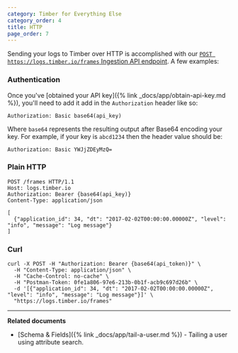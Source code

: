 ```yaml
---
category: Timber for Everything Else
category_order: 4
title: HTTP
page_order: 7
---
```


Sending your logs to Timber over HTTP is accomplished with our
[`POST https://logs.timber.io/frames` Ingestion API endpoint](https://api-docs.timber.io/#eaf-2643-c422-7ae9-d39c4b4c4b0e).
A few examples:

### Authentication

Once you've [obtained your API key]({% link _docs/app/obtain-api-key.md %}), you'll need to
add it add in the `Authorization` header like so:

```
Authorization: Basic base64(api_key)
```

Where `base64` represents the resulting output after Base64 encoding your key. For example,
if your key is `abcd1234` then the header value should be:

```
Authorization: Basic YWJjZDEyMzQ=
```

### Plain HTTP

```
POST /frames HTTP/1.1
Host: logs.timber.io
Authorization: Bearer {base64(api_key)}
Content-Type: application/json

[
  {"application_id": 34, "dt": "2017-02-02T00:00:00.00000Z", "level": "info", "message": "Log message"}
]
```

### Curl

```shell
curl -X POST -H "Authorization: Bearer {base64(api_token)}" \
  -H "Content-Type: application/json" \
  -H "Cache-Control: no-cache" \
  -H "Postman-Token: 0fe1a806-97e6-213b-0b1f-acb9c697d26b" \
  -d '[{"application_id": 34, "dt": "2017-02-02T00:00:00.00000Z", "level": "info", "message": "Log message"}]' \
  "https://logs.timber.io/frames"
```

---

**Related documents**

* [Schema & Fields]({% link _docs/app/tail-a-user.md %}) - Tailing a user using attribute search.
